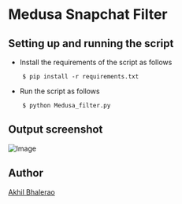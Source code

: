# <b> Medusa Snapchat Filter </b>

## Setting up and running the script

- Install the requirements of the script as follows
```
    $ pip install -r requirements.txt
```

- Run the script as follows
```
    $ python Medusa_filter.py
```

## Output screenshot

![Image](https://iili.io/B6DtRI.md.png")

## Author
[Akhil Bhalerao](https://github.com/iamakkkhil)